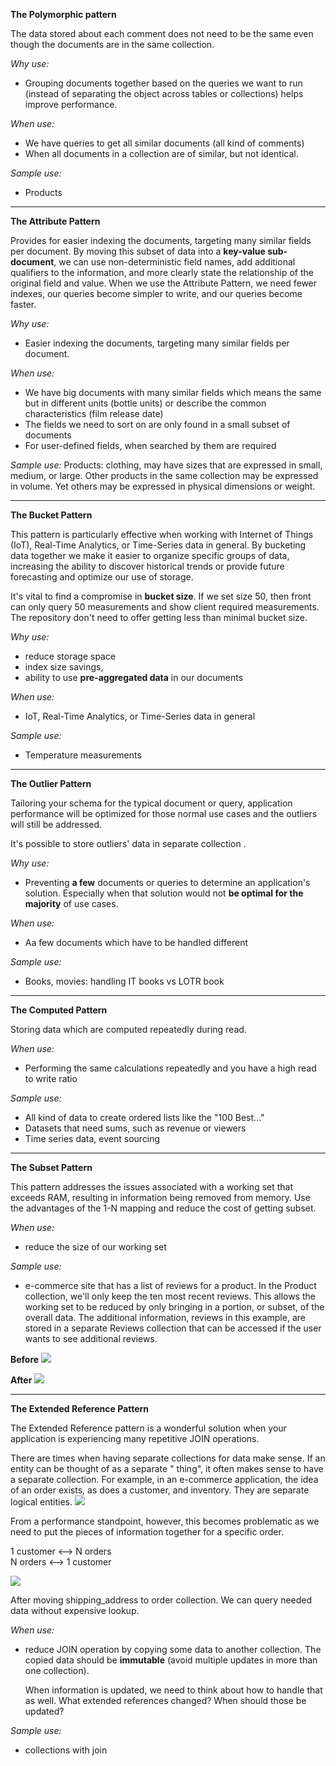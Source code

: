 **The Polymorphic pattern**

The data stored about each comment does not need to be the same even though the documents are in the same collection.

_Why use:_

* Grouping documents together based on the queries we want to run (instead of separating the object across tables or
  collections) helps improve performance.

_When use:_

* We have queries to get all similar documents (all kind of comments)
* When all documents in a collection are of similar, but not identical.

_Sample use:_

* Products

---
**The Attribute Pattern**

Provides for easier indexing the documents, targeting many similar fields per document. By moving this subset of data
into a **key-value sub-document**, we can use non-deterministic field names, add additional qualifiers to the
information, and more clearly state the relationship of the original field and value. When we use the Attribute Pattern,
we need fewer indexes, our queries become simpler to write, and our queries become faster.

_Why use:_

* Easier indexing the documents, targeting many similar fields per document.

_When use:_

* We have big documents with many similar fields which means the same but in different units (bottle units) or describe
  the common characteristics (film release date)
* The fields we need to sort on are only found in a small subset of documents
* For user-defined fields, when searched by them are required

_Sample use:_
Products:  clothing, may have sizes that are expressed in small, medium, or large. Other products in the same collection
may be expressed in volume. Yet others may be expressed in physical dimensions or weight.

---
**The Bucket Pattern**

This pattern is particularly effective when working with Internet of Things (IoT), Real-Time Analytics, or Time-Series
data in general. By bucketing data together we make it easier to organize specific groups of data, increasing the
ability to discover historical trends or provide future forecasting and optimize our use of storage.

It's vital to find a compromise in **bucket size**. If we set size 50, then front can only query 50 measurements and
show client required measurements. The repository don't need to offer getting less than minimal bucket size.

_Why use:_

* reduce storage space
* index size savings,
* ability to use **pre-aggregated data** in our documents

_When use:_

* IoT, Real-Time Analytics, or Time-Series data in general

_Sample use:_

* Temperature measurements

---
**The Outlier Pattern**

Tailoring your schema for the typical document or query, application performance will be optimized for those normal use
cases and the outliers will still be addressed.

It's possible to store outliers' data in separate collection .

_Why use:_

* Preventing **a few** documents or queries to determine an application's solution. Especially when that solution would
  not **be optimal for the majority** of use cases.

_When use:_

* Aa few documents which have to be handled different

_Sample use:_

* Books, movies: handling IT books vs LOTR book

---
**The Computed Pattern**

Storing data which are computed repeatedly during read.

_When use:_

* Performing the same calculations repeatedly and you have a high read to write ratio

_Sample use:_

* All kind of data to create ordered lists like the "100 Best..."
* Datasets that need sums, such as revenue or viewers
* Time series data, event sourcing

---
**The Subset Pattern**

This pattern addresses the issues associated with a working set that exceeds RAM, resulting in information being removed
from memory. Use the advantages of the 1-N mapping and reduce the cost of getting subset.

_When use:_

* reduce the size of our working set

_Sample use:_

* e-commerce site that has a list of reviews for a product. In the Product collection, we'll only keep the ten most
  recent reviews. This allows the working set to be reduced by only bringing in a portion, or subset, of the overall
  data. The additional information, reviews in this example, are stored in a separate Reviews collection that can be
  accessed if the user wants to see additional reviews.

**Before**
![](doc/subset-full-doc.png)

**After**
![](doc/subset-two-collections.png)

---
**The Extended Reference Pattern**

The Extended Reference pattern is a wonderful solution when your application is experiencing many repetitive JOIN
operations.

There are times when having separate collections for data make sense. If an entity can be thought of as a separate "
thing", it often makes sense to have a separate collection. For example, in an e-commerce application, the idea of an
order exists, as does a customer, and inventory. They are separate logical entities.
![](doc/extended_ref_before.png)

From a performance standpoint, however, this becomes problematic as we need to put the pieces of information together
for a specific order.

1 customer <--> N orders   
N orders  <--> 1 customer

![](doc/extended_ref_after.png)

After moving shipping_address to order collection. We can query needed data without expensive lookup.

_When use:_

* reduce JOIN operation by copying some data to another collection. The copied data should be **immutable** (avoid
  multiple updates in more than one collection).

  When information is updated, we need to think about how to handle that as well. What extended references changed? When
  should those be updated?

_Sample use:_
* collections with join